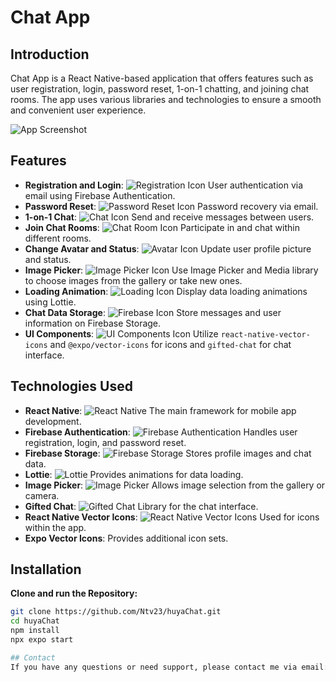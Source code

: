 # Chat App

## Introduction

Chat App is a React Native-based application that offers features such as user registration, login, password reset, 1-on-1 chatting, and joining chat rooms. The app uses various libraries and technologies to ensure a smooth and convenient user experience.

![App Screenshot](path-to-your-screenshot.png)

## Features

- **Registration and Login**: ![Registration Icon](https://img.icons8.com/ios-filled/50/000000/user.png) User authentication via email using Firebase Authentication.
- **Password Reset**: ![Password Reset Icon](https://img.icons8.com/ios-filled/50/000000/forgot-password.png) Password recovery via email.
- **1-on-1 Chat**: ![Chat Icon](https://img.icons8.com/ios-filled/50/000000/chat.png) Send and receive messages between users.
- **Join Chat Rooms**: ![Chat Room Icon](https://img.icons8.com/ios-filled/50/000000/chat-room.png) Participate in and chat within different rooms.
- **Change Avatar and Status**: ![Avatar Icon](https://img.icons8.com/ios-filled/50/000000/user-male.png) Update user profile picture and status.
- **Image Picker**: ![Image Picker Icon](https://img.icons8.com/ios-filled/50/000000/image.png) Use Image Picker and Media library to choose images from the gallery or take new ones.
- **Loading Animation**: ![Loading Icon](https://img.icons8.com/ios-filled/50/000000/loading.png) Display data loading animations using Lottie.
- **Chat Data Storage**: ![Firebase Icon](https://img.icons8.com/ios-filled/50/000000/firebase.png) Store messages and user information on Firebase Storage.
- **UI Components**: ![UI Components Icon](https://img.icons8.com/ios-filled/50/000000/ui.png) Utilize `react-native-vector-icons` and `@expo/vector-icons` for icons and `gifted-chat` for chat interface.

## Technologies Used

- **React Native**: ![React Native](https://img.shields.io/badge/React%20Native-61DAFB?style=flat&logo=react&logoColor=black) The main framework for mobile app development.
- **Firebase Authentication**: ![Firebase Authentication](https://img.shields.io/badge/Firebase-FFCA28?style=flat&logo=firebase&logoColor=white) Handles user registration, login, and password reset.
- **Firebase Storage**: ![Firebase Storage](https://img.shields.io/badge/Firebase%20Storage-FFCA28?style=flat&logo=firebase&logoColor=white) Stores profile images and chat data.
- **Lottie**: ![Lottie](https://img.shields.io/badge/Lottie-FF2D55?style=flat&logo=lottie&logoColor=white) Provides animations for data loading.
- **Image Picker**: ![Image Picker](https://img.shields.io/badge/Image%20Picker-000000?style=flat&logo=image&logoColor=white) Allows image selection from the gallery or camera.
- **Gifted Chat**: ![Gifted Chat](https://img.shields.io/badge/Gifted%20Chat-000000?style=flat&logo=chat&logoColor=white) Library for the chat interface.
- **React Native Vector Icons**: ![React Native Vector Icons](https://img.shields.io/badge/React%20Native%20Vector%20Icons-000000?style=flat&logo=react&logoColor=white) Used for icons within the app.
- **Expo Vector Icons**: Provides additional icon sets.



## Installation
**Clone and run the Repository:**

   ```bash
   git clone https://github.com/Ntv23/huyaChat.git
   cd huyaChat
   npm install
   npx expo start
   
## Contact
If you have any questions or need support, please contact me via email: ngthaovy23@gmail.com
